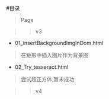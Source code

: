 #目录
> Page

>>v3
- 01_insertBackgroundImgInDom.html
> 在矩形中插入图片作为背景图

- 02_Try_tesseract.html
> 尝试超正方体,暂未成功

>>v4
